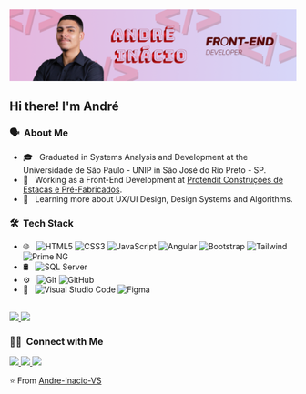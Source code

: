 <img src="https://raw.githubusercontent.com/Andre-Inacio-VS/Andre-Inacio-VS/main/assets/banner.png">

<h2> Hi there! I'm André</h2>

<h3> 🗣 &nbsp;About Me </h3>

- 🎓 &nbsp; Graduated in Systems Analysis and Development at the Universidade de São Paulo - UNIP in São José do Rio Preto - SP.
- 💼 &nbsp; Working as a Front-End Development at [Protendit Construções de Estacas e Pré-Fabricados]([https://www.google.com/url?sa=t&rct=j&q=&esrc=s&source=web&cd=&cad=rja&uact=8&ved=2ahUKEwisnY63oISIAxU4r5UCHXA9OXAQFnoECDkQAQ&url=https%3A%2F%2Fbr.linkedin.com%2Fcompany%2Fprotenditprefabricado&usg=AOvVaw2w3taKQn13OIZhAa6W3sW1&opi=89978449](https://br.linkedin.com/company/protenditprefabricado)).
- 🌱 &nbsp; Learning more about UX/UI Design, Design Systems and Algorithms.

<h3> 🛠 &nbsp;Tech Stack</h3>

- 🌐 &nbsp;
  ![HTML5](https://img.shields.io/badge/HTML-333333?style=for-the-badge&logo=HTML5&logoColor=E34F26)
  ![CSS3](https://img.shields.io/badge/CSS-333333?&style=for-the-badge&logo=css3&logoColor=1572B6)
  ![JavaScript](https://img.shields.io/badge/-JavaScript-333333?style=for-the-badge&logo=javascript)
  ![Angular](https://img.shields.io/badge/Angular-DD0031?style=for-the-badge&logo=angular&logoColor=white)
  ![Bootstrap](https://img.shields.io/badge/-Bootstrap-333333?style=for-the-badge&logo=bootstrap&logoColor=563D7C)
  ![Tailwind](https://img.shields.io/badge/-Tailwind-0b1120?style=for-the-badge&logo=tailwindcss)
  ![Prime NG](https://img.shields.io/badge/-Prime%20NG-DD0031?style=for-the-badge&logo=primeng)
- 🛢 &nbsp;
  ![SQL Server](https://img.shields.io/badge/Microsoft_SQL_Server-CC2927?style=for-the-badge&logo=microsoft-sql-server&logoColor=white)
- ⚙️ &nbsp;
  ![Git](https://img.shields.io/badge/-Git-333333?style=for-the-badge&logo=git)
  ![GitHub](https://img.shields.io/badge/-GitHub-333333?style=for-the-badge&logo=github)
- 🔧 &nbsp;
  ![Visual Studio Code](https://img.shields.io/badge/Visual_Studio_Code-0078D4?style=for-the-badge&logo=visual%20studio%20code&logoColor=white)
  ![Figma](https://img.shields.io/badge/Figma-F24E1E?style=for-the-badge&logo=figma&logoColor=white)

<br/>

<a href="https://github.com/Andre-Inacio-VS">
  <img height="180em" src="https://github-readme-stats.vercel.app/api?username=Andre-Inacio-VS&theme=transparent&show_icons=true" />
  <img height="180em" src="https://github-readme-stats.vercel.app/api/top-langs/?username=Andre-Inacio-VS&theme=transparent&layout=compact" />
</a>

<br/>

<h3> 🤝🏻 &nbsp;Connect with Me </h3>

<a href="https://instagram.com/andreinacio.10" target="_blank">
  <img src="https://img.shields.io/badge/-Instagram-%23E4405F?style=for-the-badge&logo=instagram&logoColor=white">
</a> 
<a href="mailto:andreinaciovs@gmail.com" target="_blank">
  <img src="https://img.shields.io/badge/-Gmail-%23333?style=for-the-badge&logo=gmail&logoColor=white">
</a>
<a href="https://www.linkedin.com/in/andr%C3%A9-in%C3%A1cio-ven%C3%A2ncio-silva-133b5b23b/" target="_blank">
  <img src="https://img.shields.io/badge/-LinkedIn-%230077B5?style=for-the-badge&logo=linkedin&logoColor=white">
</a>

⭐️ From [Andre-Inacio-VS](https://github.com/Andre-Inacio-VS)
